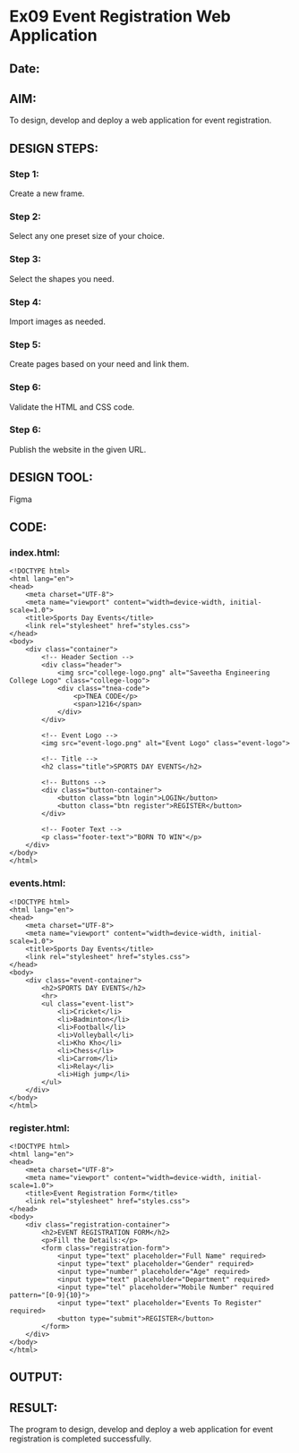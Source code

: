 # Ex09 Event Registration Web Application
## Date:

## AIM:
To design, develop and deploy a web application for event registration.

## DESIGN STEPS:

### Step 1:
Create a new frame.

### Step 2:
Select any one preset size of your choice.

### Step 3:
Select the shapes you need.

### Step 4:
Import images as needed.

### Step 5:
Create pages based on your need and link them.

### Step 6:

Validate the HTML and CSS code.

### Step 6:

Publish the website in the given URL.

## DESIGN TOOL:
Figma

## CODE:
### index.html:
```
<!DOCTYPE html>
<html lang="en">
<head>
    <meta charset="UTF-8">
    <meta name="viewport" content="width=device-width, initial-scale=1.0">
    <title>Sports Day Events</title>
    <link rel="stylesheet" href="styles.css">
</head>
<body>
    <div class="container">
        <!-- Header Section -->
        <div class="header">
            <img src="college-logo.png" alt="Saveetha Engineering College Logo" class="college-logo">
            <div class="tnea-code">
                <p>TNEA CODE</p>
                <span>1216</span>
            </div>
        </div>
        
        <!-- Event Logo -->
        <img src="event-logo.png" alt="Event Logo" class="event-logo">

        <!-- Title -->
        <h2 class="title">SPORTS DAY EVENTS</h2>

        <!-- Buttons -->
        <div class="button-container">
            <button class="btn login">LOGIN</button>
            <button class="btn register">REGISTER</button>
        </div>

        <!-- Footer Text -->
        <p class="footer-text">"BORN TO WIN"</p>
    </div>
</body>
</html>
```
### events.html:
```
<!DOCTYPE html>
<html lang="en">
<head>
    <meta charset="UTF-8">
    <meta name="viewport" content="width=device-width, initial-scale=1.0">
    <title>Sports Day Events</title>
    <link rel="stylesheet" href="styles.css">
</head>
<body>
    <div class="event-container">
        <h2>SPORTS DAY EVENTS</h2>
        <hr>
        <ul class="event-list">
            <li>Cricket</li>
            <li>Badminton</li>
            <li>Football</li>
            <li>Volleyball</li>
            <li>Kho Kho</li>
            <li>Chess</li>
            <li>Carrom</li>
            <li>Relay</li>
            <li>High jump</li>
        </ul>
    </div>
</body>
</html>
```
### register.html:
```
<!DOCTYPE html>
<html lang="en">
<head>
    <meta charset="UTF-8">
    <meta name="viewport" content="width=device-width, initial-scale=1.0">
    <title>Event Registration Form</title>
    <link rel="stylesheet" href="styles.css">
</head>
<body>
    <div class="registration-container">
        <h2>EVENT REGISTRATION FORM</h2>
        <p>Fill the Details:</p>
        <form class="registration-form">
            <input type="text" placeholder="Full Name" required>
            <input type="text" placeholder="Gender" required>
            <input type="number" placeholder="Age" required>
            <input type="text" placeholder="Department" required>
            <input type="tel" placeholder="Mobile Number" required pattern="[0-9]{10}">
            <input type="text" placeholder="Events To Register" required>
            <button type="submit">REGISTER</button>
        </form>
    </div>
</body>
</html>
```

## OUTPUT:


## RESULT:
The program to design, develop and deploy a web application for event registration is completed successfully.
